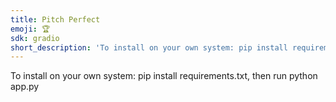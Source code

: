 ```yaml
---
title: Pitch Perfect
emoji: 🏆
sdk: gradio
short_description: 'To install on your own system: pip install requirements.txt,'
---
```

To install on your own system: pip install requirements.txt, then run python app.py